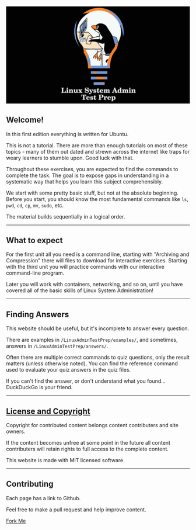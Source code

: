 ![Linux System Admin Test Prep](https://github.com/danielclough/Linux-Sysadmin-Test-Prep/blob/main/static/banner.jpg)

## Welcome!

In this first edition everything is written for Ubuntu.

This is not a tutorial. There are more than enough tutorials on most of these topics - many of them out dated and strewn across the internet like traps for weary learners to stumble upon. Good luck with that.

Throughout these exercises, you are expected to find the commands to complete the task. The goal is to expose gaps in understanding in a systematic way that helps you learn this subject comprehensibly.

We start with some pretty basic stuff, but not at the absolute beginning. Before you start, you should know the most fundamental commands like `ls`, `pwd`, `cd`, `cp`, `mv`, `sudo`, etc. 

The material builds sequentially in a logical order.

---

## What to expect

For the first unit all you need is a command line, starting with "Archiving and Compression" there will files to download for interactive exercises. Starting with the third unit you will practice commands with our interactive command-line program.

Later you will work with containers, networking, and so on, until you have covered all of the basic skills of Linux System Administration!

---

## Finding Answers

This website should be useful, but it's incomplete to answer every question. 

There are examples in `/LinuxAdminTestPrep/examples/`, and sometimes, answers in `/LinuxAdminTestPrep/answers/`.

Often there are multiple correct commands to quiz questions, only the result matters (unless otherwise noted). You can find the reference command used to evaluate your quiz answers in the quiz files.

If you can't find the answer, or don't understand what you found... DuckDuckGo is your friend.

---

## [License and Copyright](https://github.com/danielclough/linux-sysadmin-test-prep/LICENCE)

Copyright for contributed content belongs content contributers and site owners.

If the content becomes unfree at some point in the future all content contributers will retain rights to full access to the complete content.

This website is made with MIT licensed software.

---

## Contributing

Each page has a link to Github.

Feel free to make a pull request and help improve content.

[Fork Me](https://github.com/danielclough/linux-sysadmin-test-prep)